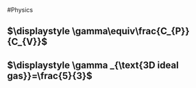 #Physics 
## $\displaystyle \gamma\equiv\frac{C_{P}}{C_{V}}$
## $\displaystyle \gamma _{\text{3D ideal gas}}=\frac{5}{3}$
